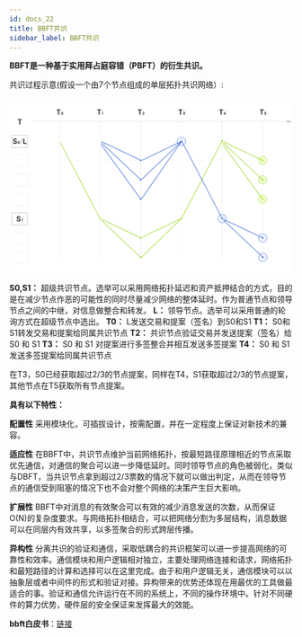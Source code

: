 ```yaml
---
id: docs_22
title: BBFT共识
sidebar_label: BBFT共识
---
```


**BBFT是一种基于实用拜占庭容错（PBFT）的衍生共识。**

共识过程示意(假设一个由7个节点组成的单层拓扑共识网络）:

![image.png](img/2.png)

**S0,S1：** 超级共识节点。选举可以采用网络拓扑延迟和资产抵押结合的方式，目的是在减少节点作恶的可能性的同时尽量减少网络的整体延时。作为普通节点和领导节点之间的中继，对信息做整合和转发。
**L：** 领导节点。选举可以采用普通的轮询方式在超级节点中选出。
**T0：** L发送交易和提案（签名）到S0和S1
**T1：** S0和S1转发交易和提案给同属共识节点
**T2：** 共识节点验证交易并发送提案（签名）给 S0 和 S1
**T3：** S0 和 S1 对提案进行多签整合并相互发送多签提案
**T4：** S0 和 S1 发送多签提案给同属共识节点

在T3，S0已经获取超过2/3的节点提案，同样在T4，S1获取超过2/3的节点提案，其他节点在T5获取所有节点提案。

**具有以下特性：**

**配置性**
采用模块化，可插拔设计，按需配置，并在一定程度上保证对新技术的兼容。

**适应性**
在BBFT中，共识节点维护当前网络拓扑，按最短路径原理相近的节点采取优先通信，对通信的聚合可以进一步降低延时。同时领导节点的角色被弱化，类似与DBFT，当共识节点拿到超过2/3票数的情况下就可以做出判定，从而在领导节点的通信受到阻塞的情况下也不会对整个网络的决策产生巨大影响。

**扩展性**
BBFT中对消息的有效聚合可以有效的减少消息发送的次数，从而保证O(N)的复杂度要求。与网络拓扑相结合，可以把网络分割为多层结构，消息数据可以在同层内有效共享，以多签聚合的形式跨层传播。

**异构性**
分离共识的验证和通信，采取低耦合的共识框架可以进一步提高网络的可靠性和效率。通信模块和用户逻辑相对独立，主要处理网络连接和请求，网络拓扑和最短路径的计算和选择可以在这里完成。由于和用户逻辑无关，通信模块可以以抽象层或者中间件的形式和验证对接。异构带来的优势还体现在用最优的工具做最适合的事。验证和通信允许运行在不同的系统上，不同的操作环境中。针对不同硬件的算力优势，硬件层的安全保证来发挥最大的效能。

**bbft白皮书**：[链接](https://github.com/bystackcom/BBFT-Whitepaper/blob/master/whitepaper.pdf)
